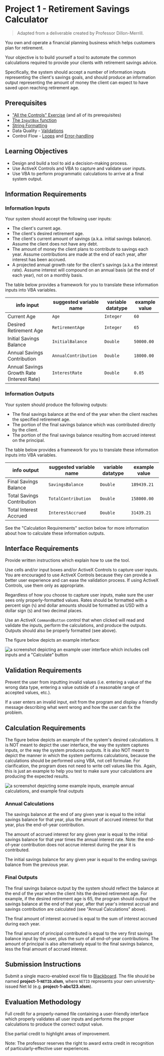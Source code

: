 # Project 1 - Retirement Savings Calculator

> Adapted from a deliverable created by Professor Dillon-Merrill.

You own and operate a financial planning business which helps customers plan for retirement.

Your objective is to build yourself a tool to automate the common calculations required to provide your clients with retirement savings advice.

Specifically, the system should accept a number of information inputs representing the client's savings goals, and should produce an information output representing the amount of money the client can expect to have saved upon reaching retirement age.

## Prerequisites

  + ["All the Controls" Exercise](/exercises/all-the-controls/exercise.md) (and all of its prerequisites)
  + [The `InputBox` function](/notes/visual-basic/functions/input-box.md)
  + [String Formatting](/notes/visual-basic/datatypes/strings.md#string-formatting)
  + Data Quality - [Validations](/notes/visual-basic/datatypes.md#checking-a-variables-type)
  + Control Flow - [Loops](/notes/visual-basic/loops.md) and [Error-handling](/notes/visual-basic/error-handling.md)

## Learning Objectives

  + Design and build a tool to aid a decision-making process.
  + Use ActiveX Controls and VBA to capture and validate user inputs.
  + Use VBA to perform programmatic calculations to arrive at a final system output.







## Information Requirements

### Information Inputs

Your system should accept the following user inputs:

  + The client's current age.
  + The client's desired retirement age.
  + The client's current amount of savings (a.k.a. initial savings balance). Assume the client does not have any debt.
  + The amount of money the client plans to contribute to savings each year. Assume contributions are made at the end of each year, after interest has been accrued.
  + A projected annual growth rate for the client's savings (a.k.a the interest rate). Assume interest will compound on an annual basis (at the end of each year), not on a monthly basis.

The table below provides a framework for you to translate these information inputs into VBA variables.

info input | suggested variable name | variable datatype | example value
--- | ---  | ---  | ---
Current Age | `Age` | `Integer` | `60`
Desired Retirement Age | `RetirementAge` | `Integer` | `65`
Initial Savings Balance | `InitialBalance` | `Double` | `50000.00`
Annual Savings Contribution | `AnnualContribution` | `Double` | `18000.00`
Annual Savings Growth Rate (Interest Rate) | `InterestRate` | `Double` | `0.05`

### Information Outputs

Your system should produce the following outputs:

  + The final savings balance at the end of the year when the client reaches the specified retirement age.
  + The portion of the final savings balance which was contributed directly by the client.
  + The portion of the final savings balance resulting from accrued interest on the principal.

The table below provides a framework for you to translate these information inputs into VBA variables.

info output | suggested variable name | variable datatype | example value
--- | ---  | ---  | ---
Final Savings Balance | `SavingsBalance` | `Double` | `189439.21`
Total Savings Contribution | `TotalContribution` | `Double` | `158000.00`
Total Interest Accrued | `InterestAccrued` | `Double` | `31439.21`

See the "Calculation Requirements" section below for more information about how to calculate these information outputs.

## Interface Requirements

Provide written instructions which explain how to use the tool.

Use cells and/or input boxes and/or ActiveX Controls to capture user inputs. You are encouraged to use ActiveX Controls because they can provide a better user experience and can ease the validation process. If using ActiveX Controls, use them only as appropriate.

Regardless of how you choose to capture user inputs, make sure the user sees only properly-formatted values. Rates should be formatted with a percent sign (`%`) and dollar amounts should be formatted as USD with a dollar sign (`$`) and two decimal places.

Use an ActiveX `CommandButton` control that when clicked will read and validate the inputs, perform the calculations, and produce the outputs. Outputs should also be properly formatted (see above).

The figure below depicts an example interface:

![a screenshot depicting an example user interface which includes cell inputs and a "Calculate" button](example-interface-cells-only.png)

## Validation Requirements

Prevent the user from inputting invalid values (i.e. entering a value of the wrong data type, entering a value outside of a reasonable range of accepted values, etc.).

If a user enters an invalid input, exit from the program and display a friendly message describing what went wrong and how the user can fix the problem.

## Calculation Requirements

The figure below depicts an example of the system's desired calculations. It is NOT meant to depict the user interface, the way the system captures inputs, or the way the system produces outputs. It is also NOT meant to depict the manner in which the system performs calculations, because the calculations should be performed using VBA, not cell formulae. For clarification, the program does not need to write cell values like this. Again, this is just an example to help you test to make sure your calculations are producing the expected results.

![a screenshot depicting some example inputs, example annual calculations, and example final outputs](example-calculation-results.png)

### Annual Calculations

The savings balance at the end of any given year is equal to the initial savings balance for that year, plus the amount of accrued interest for that year, plus the end-of-year contribution.

The amount of accrued interest for any given year is equal to the initial savings balance for that year times the annual interest rate. Note: the end-of-year contribution does not accrue interest during the year it is contributed.

The initial savings balance for any given year is equal to the ending savings balance from the previous year.

### Final Outputs

The final savings balance output by the system should reflect the balance at the end of the year when the client hits the desired retirement age. For example, if the desired retirement age is 65, the program should output the savings balance at the end of that year, after that year's interest accrual and savings contribution are calculated (see "Annual Calculations" above).

The final amount of interest accrued is equal to the sum of interest accrued during each year.

The final amount of principal contributed is equal to the very first savings balance input by the user, plus the sum of all end-of-year contributions. The amount of principal is also alternatively equal to the final savings balance, less the final amount of accrued interest.





















## Submission Instructions

Submit a single macro-enabled excel file to [Blackboard](https://campus.georgetown.edu/webapps/assignment/uploadAssignment?content_id=_4454661_1&course_id=_745457_1&assign_group_id=&mode=cpview). The file should be named **project-1-`NETID`.xlsm**, where `NETID` represents your own university-issued Net Id (e.g. **project-1-abc123.xlsm**).

## Evaluation Methodology

Full credit for a properly-named file containing a user-friendly interface which properly validates all user inputs and performs the proper calculations to produce the correct output value.

Else partial credit to highlight areas of improvement.

Note: The professor reserves the right to award extra credit in recognition of particularly-effective user experiences.
